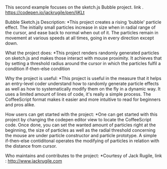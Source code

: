This second example focuses on the sketch.js Bubble project. link . https://codepen.io/jackrugile/pen/IjKLt

Bubble Sketch.js Description: *This project creates a rising 'bubble' particle effect. The initially small particles increase in size when in radial range of the cursor, and ease back to normal when out of it. The particles remain in movement at various speeds at all times, going in every direction except down.

What the project does: *This project renders randomly generated particles on sketch.js and makes those interact with mouse proximity. It achieves that by setting a threshold radius around the cursor in which the particles fulfil a condition if-then-else condition

Why the project is useful: *This project is useful in the measure that it helps an entry-level coder understand how to randomly generate particle effects as well as how to systematically modify them on the fly in a dynamic way. It uses a limited amount of lines of code, it's really a simple process. The CoffeeScript format makes it easier and more intuitive to read for beginners and pros alike.

How users can get started with the project: *One can get started with this project by changing the codepen editor view to locate the CoffeeScript code. Once done, you can set the wanted amount of particles right at the beginning, the size of particles as well as the radial threshold concerning the mouse are under particle constructor and particle prototype. A simple if-then-else contiditonal operates the modifying of particles in relation with the distance from cursor.

Who maintains and contributes to the project: *Courtesy of Jack Rugile, link : http://www.jackrugile.com
